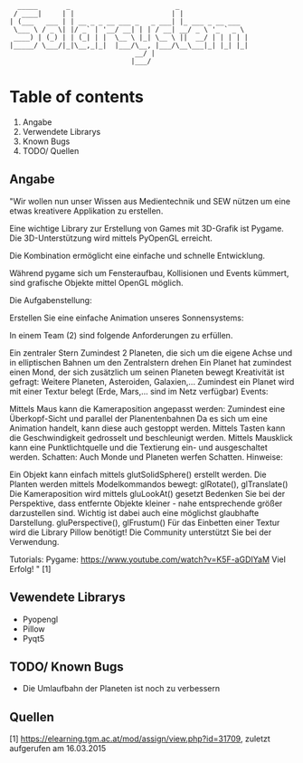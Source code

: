       _____       _                          _                 
     / ____|     | |                        | |                
    | (___   ___ | | __ _ _ __ ___ _   _ ___| |_ ___ _ __ ___  
     \___ \ / _ \| |/ _` | '__/ __| | | / __| __/ _ \ '_ ` _ \ 
     ____) | (_) | | (_| | |  \__ \ |_| \__ \ ||  __/ | | | | |
    |_____/ \___/|_|\__,_|_|  |___/\__, |___/\__\___|_| |_| |_|
                                   __/ |                      
                                  |___/       
                                  
# Table of contents

1. Angabe
2. Verwendete Librarys
3. Known Bugs
4. TODO/ Quellen

## Angabe

"Wir wollen nun unser Wissen aus Medientechnik und SEW nützen um eine etwas kreativere Applikation zu erstellen.

Eine wichtige Library zur Erstellung von Games mit 3D-Grafik ist Pygame. Die 3D-Unterstützung wird mittels PyOpenGL erreicht.

Die Kombination ermöglicht eine einfache und schnelle Entwicklung.

Während pygame sich um Fensteraufbau, Kollisionen und Events kümmert, sind grafische Objekte mittel OpenGL möglich.

Die Aufgabenstellung:

Erstellen Sie eine einfache Animation unseres Sonnensystems:

In einem Team (2) sind folgende Anforderungen zu erfüllen.

Ein zentraler Stern
Zumindest 2 Planeten, die sich um die eigene Achse und in elliptischen Bahnen um den Zentralstern drehen
Ein Planet hat zumindest einen Mond, der sich zusätzlich um seinen Planeten bewegt
Kreativität ist gefragt: Weitere Planeten, Asteroiden, Galaxien,...
Zumindest ein Planet wird mit einer Textur belegt (Erde, Mars,... sind im Netz verfügbar)
Events:

Mittels Maus kann die Kameraposition angepasst werden: Zumindest eine Überkopf-Sicht und parallel der Planentenbahnen
Da es sich um eine Animation handelt, kann diese auch gestoppt werden. Mittels Tasten kann die Geschwindigkeit gedrosselt und beschleunigt werden.
Mittels Mausklick kann eine Punktlichtquelle und die Textierung ein- und ausgeschaltet werden.
Schatten: Auch Monde und Planeten werfen Schatten.
Hinweise:

Ein Objekt kann einfach mittels glutSolidSphere() erstellt werden.
Die Planten werden mittels Modelkommandos bewegt: glRotate(), glTranslate()
Die Kameraposition wird mittels gluLookAt() gesetzt
Bedenken Sie bei der Perspektive, dass entfernte Objekte kleiner - nahe entsprechende größer darzustellen sind.
Wichtig ist dabei auch eine möglichst glaubhafte Darstellung. gluPerspective(), glFrustum()
Für das Einbetten einer Textur wird die Library Pillow benötigt! Die Community unterstützt Sie bei der Verwendung.

Tutorials:
Pygame: https://www.youtube.com/watch?v=K5F-aGDIYaM
Viel Erfolg! " [1]

## Vewendete Librarys

- Pyopengl
- Pillow
- Pyqt5

## TODO/ Known Bugs

- Die Umlaufbahn der Planeten ist noch zu verbessern


## Quellen

[1]	https://elearning.tgm.ac.at/mod/assign/view.php?id=31709, zuletzt aufgerufen am 16.03.2015
